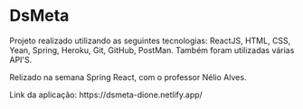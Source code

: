 # DsMeta
<p>Projeto realizado utilizando as seguintes tecnologias: ReactJS, HTML, CSS, Yean, Spring, Heroku, Git, GitHub, PostMan. Também foram utilizadas várias API'S.</p>
<p>Relizado na semana Spring React, com o professor Nélio Alves.</p>
<p>Link da aplicação: https://dsmeta-dione.netlify.app/</p>
